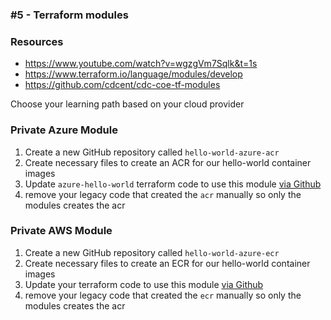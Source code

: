 ### #5 - Terraform modules

### Resources
- https://www.youtube.com/watch?v=wgzgVm7Sqlk&t=1s
- https://www.terraform.io/language/modules/develop
- https://github.com/cdcent/cdc-coe-tf-modules

Choose your learning path based on your cloud provider

### Private Azure Module
1. Create a new GitHub repository called `hello-world-azure-acr`
2. Create necessary files to create an ACR for our hello-world container images
3. Update `azure-hello-world` terraform code to use this module [via Github](https://www.terraform.io/language/modules/sources#github)
4. remove your legacy code that created the `acr` manually so only the modules creates the acr

### Private AWS Module
1. Create a new GitHub repository called `hello-world-azure-ecr`
2. Create necessary files to create an ECR for our hello-world container images
3. Update your terraform code to use this module [via Github](https://www.terraform.io/language/modules/sources#github)
4. remove your legacy code that created the `ecr` manually so only the modules creates the acr
